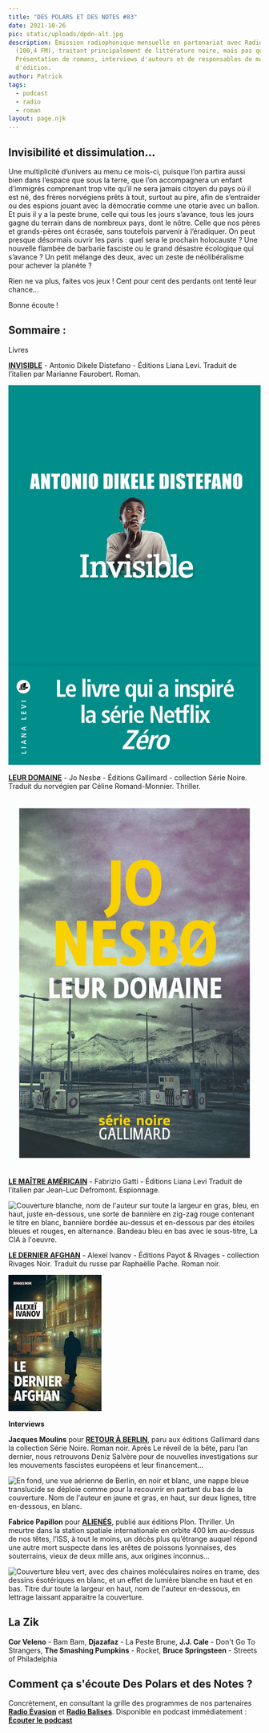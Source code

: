 ```yaml
---
title: "DES POLARS ET DES NOTES #83"
date: 2021-10-26
pic: static/uploads/dpdn-alt.jpg
description: Émission radiophonique mensuelle en partenariat avec Radio Évasion
  (100,4 FM), traitant principalement de littérature noire, mais pas que...
  Présentation de romans, interviews d'auteurs et de responsables de maisons
  d'édition.
author: Patrick
tags:
  - podcast
  - radio
  - roman
layout: page.njk
---
```

## Invisibilité et dissimulation...

Une multiplicité d’univers au menu ce mois-ci, puisque l’on partira aussi bien dans l’espace que sous la terre, que l’on accompagnera un enfant d’immigrés comprenant trop vite qu’il ne sera jamais citoyen du pays où il est né, des frères norvégiens prêts à tout, surtout au pire, afin de s’entraider ou des espions jouant avec la démocratie comme une otarie avec un ballon. Et puis il y a la peste brune, celle qui tous les jours s’avance, tous les jours gagne du terrain dans de nombreux pays, dont le nôtre. Celle que nos pères et grands-pères ont écrasée, sans toutefois parvenir à l’éradiquer. On peut presque désormais ouvrir les paris : quel sera le prochain holocauste ? Une nouvelle flambée de barbarie fasciste ou le grand désastre écologique qui s’avance ? Un petit mélange des deux, avec un zeste de néolibéralisme pour achever la planète ?

Rien ne va plus, faites vos jeux ! Cent pour cent des perdants ont tenté leur chance...

Bonne écoute !

## Sommaire :

Livres

**[INVISIBLE](https://www.lianalevi.fr/catalogue/invisible/)** - Antonio Dikele Distefano - Éditions Liana Levi.
Traduit de l’italien par Marianne Faurobert. Roman.

![Couverture vert d'eau, nom de l'auteur en caractères gras blanc, au centre, la photo d'un enfant noir se tenant le menton dans la main gauche, le titre juste en-dessous de l'image en blanc également.](static/uploads/invisible.jpeg "Invisible")

**[LEUR DOMAINE](http://www.gallimard.fr/Catalogue/GALLIMARD/Serie-Noire/Leur-domaine#)** - Jo Nesbø - Éditions Gallimard - collection Série Noire.
Traduit du norvégien par Céline Romand-Monnier. Thriller.

![Des montagnes enneigées à l'arrière-plan, une station-service avec deux rangées de bornes à carburant, le tout sous un ciel nuageux gris qui vire au violet. Non de l'auteur en très grand et gras caractères jaunes, sur deux lignes, titres en blanc et en caractères plus petits en-dessous. ](static/uploads/leur-domaine.jpg "Leur domaine")

**[LE MAÎTRE AMÉRICAIN](https://www.lianalevi.fr/catalogue/le-maitre-americain/)** - Fabrizio Gatti - Éditions Liana Levi
Traduit de l’italien par Jean-Luc Defromont. Espionnage.

![Couverture blanche, nom de l'auteur sur toute la largeur en gras, bleu, en haut, juste en-dessous, une sorte de bannière en zig-zag rouge contenant le titre en blanc, bannière bordée au-dessus et en-dessous par des étoiles bleues et rouges, en alternance. Bandeau bleu en bas avec le sous-titre, La CIA à l'oeuvre.](static/uploads/le-maître-américain.jpeg "Le maitre américian")

**[LE DERNIER AFGHAN](https://www.payot-rivages.fr/rivages/livre/le-dernier-afghan-9782743654610)** - Alexeï Ivanov - Éditions Payot & Rivages - collection Rivages Noir.
Traduit du russe par Raphaëlle Pache. Roman noir.

![Une rue, de nuit, un tramway rouge qui s'avance par la gauche, des façades d'immeubles éclairées, un homme en pardessus, main dans les poches, de dos, marche en direction du tramway. Le nom de l'auteur en noir, sur deux lignes, dans un cartouche à fond blanc, en haut à gauche, le titre sur trois lignes en blanc et en bas.](static/uploads/le-dernier-afghan.jpeg "Le dernier Afghan")

**Interviews**

**Jacques Moulins** pour **[RETOUR À BERLIN](http://www.gallimard.fr/Catalogue/GALLIMARD/Serie-Noire/Retour-a-Berlin)**, paru aux éditions Gallimard dans la collection Série Noire. Roman noir. Après Le réveil de la bête, paru l’an dernier, nous retrouvons Deniz Salvère pour de nouvelles investigations sur les mouvements fascistes européens et leur financement...

![En fond, une vue aérienne de Berlin, en noir et blanc, une nappe bleue translucide se déploie comme pour la recouvrir en partant du bas de la couverture. Nom de l'auteur en jaune et gras, en haut, sur deux lignes, titre en-dessous, en blanc.](static/uploads/retour-à-berlin.jpg "Retour à Berlin")

**Fabrice Papillon** pour **[ALIENÉS](https://www.lisez.com/livre-grand-format/alienes/9782259306003)**, publié aux éditions Plon. Thriller. Un meurtre dans la station spatiale internationale en orbite 400 km au-dessus de nos têtes, l’ISS, à tout le moins, un décès plus qu’étrange auquel répond une autre mort suspecte dans les arêtes de poissons lyonnaises, des souterrains, vieux de deux mille ans, aux origines inconnus...

![Couverture bleu vert, avec des chaines moléculaires noires en trame, des dessins ésotériques en blanc, et un effet de lumière blanche en haut et en bas. Titre dur toute la largeur en haut, nom de l'auteur en-dessous, en lettrage laissant apparaitre la couverture.](static/uploads/alienés.jpeg "Alienés")

## La Zik

**Cor Veleno** - Bam Bam, **Djazafaz** - La Peste Brune, **J.J. Cale** - Don't Go To Strangers, **The Smashing Pumpkins** - Rocket, **Bruce Springsteen** - Streets of Philadelphia

## Comment ça s'écoute Des Polars et des Notes ?

Concrètement, en consultant la grille des programmes de nos partenaires **[Radio Évasion](https://www.radioevasion.net/)** et **[Radio Balises](https://radiobalises.com/)**. Disponible en podcast immédiatement :
**[Écouter le podcast](https://www.radioevasion.net/2021/10/26/des-polars-et-des-notes-83-invisibilite-et-dissimulation/)**